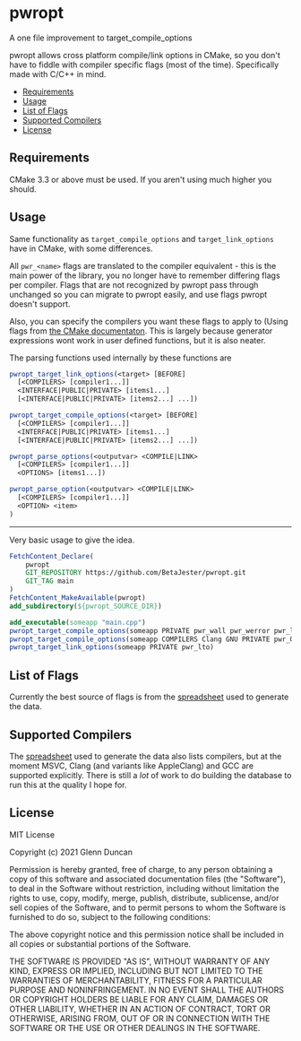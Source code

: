 # pwropt
A one file improvement to target_compile_options

pwropt allows cross platform compile/link options in CMake, so you don't have to fiddle with compiler specific flags (most of the time). Specifically made with C/C++ in mind.

* [Requirements](#requirements)
* [Usage](#usage)
* [List of Flags](#list-of-flags)
* [Supported Compilers](#supported-compilers)
* [License](#license)

## Requirements

CMake 3.3 or above must be used. If you aren't using much higher you should.

## Usage

Same functionality as `target_compile_options` and `target_link_options` have in CMake, with some differences.

All `pwr_<name>` flags are translated to the compiler equivalent - this is the main power of the library, you no longer have to remember differing flags per compiler. Flags that are not recognized  by pwropt pass through unchanged so you can migrate to pwropt easily, and use flags pwropt doesn't support.

Also, you can specify the compilers you want these flags to apply to (Using flags from [the CMake documentaton](https://cmake.org/cmake/help/latest/variable/CMAKE_LANG_COMPILER_ID.html). This is largely because generator expressions wont work in user defined functions, but it is also neater.

The parsing functions used internally by these functions are

```cmake
pwropt_target_link_options(<target> [BEFORE]
  [<COMPILERS> [compiler1...]]
  <INTERFACE|PUBLIC|PRIVATE> [items1...]
  [<INTERFACE|PUBLIC|PRIVATE> [items2...] ...]) 
```

```cmake
pwropt_target_compile_options(<target> [BEFORE]
  [<COMPILERS> [compiler1...]]
  <INTERFACE|PUBLIC|PRIVATE> [items1...]
  [<INTERFACE|PUBLIC|PRIVATE> [items2...] ...])
```

```cmake
pwropt_parse_options(<outputvar> <COMPILE|LINK>
  [<COMPILERS> [compiler1...]]
  <OPTIONS> [items1...])
```

```cmake
pwropt_parse_option(<outputvar> <COMPILE|LINK>
  [<COMPILERS> [compiler1...]]
  <OPTION> <item>
)
```

---

Very basic usage to give the idea.

```cmake
FetchContent_Declare(
	pwropt
	GIT_REPOSITORY https://github.com/BetaJester/pwropt.git
	GIT_TAG main
)
FetchContent_MakeAvailable(pwropt)
add_subdirectory(${pwropt_SOURCE_DIR})

add_executable(someapp "main.cpp")
pwropt_target_compile_options(someapp PRIVATE pwr_wall pwr_werror pwr_lto)		# All compilers
pwropt_target_compile_options(someapp COMPILERS Clang GNU PRIVATE pwr_Odebug)	# Just Clang and GCC.
pwropt_target_link_options(someapp PRIVATE pwr_lto)
```

## List of Flags

Currently the best source of flags is from the [spreadsheet](https://docs.google.com/spreadsheets/d/1Z82hdGryLYjyyD-t59o1PQKvZmJSPCnlzpx6ffjxWoo/edit?usp=sharing) used to generate the data.

## Supported Compilers

The [spreadsheet](https://docs.google.com/spreadsheets/d/1Z82hdGryLYjyyD-t59o1PQKvZmJSPCnlzpx6ffjxWoo/edit?usp=sharing) used to generate the data also lists compilers, but at the moment MSVC, Clang (and variants like AppleClang) and GCC are supported explicitly. There is still a *lot* of work to do building the database to run this at the quality I hope for.

## License

MIT License

Copyright (c) 2021 Glenn Duncan

Permission is hereby granted, free of charge, to any person obtaining a copy
of this software and associated documentation files (the "Software"), to deal
in the Software without restriction, including without limitation the rights
to use, copy, modify, merge, publish, distribute, sublicense, and/or sell
copies of the Software, and to permit persons to whom the Software is
furnished to do so, subject to the following conditions:

The above copyright notice and this permission notice shall be included in all
copies or substantial portions of the Software.

THE SOFTWARE IS PROVIDED "AS IS", WITHOUT WARRANTY OF ANY KIND, EXPRESS OR
IMPLIED, INCLUDING BUT NOT LIMITED TO THE WARRANTIES OF MERCHANTABILITY,
FITNESS FOR A PARTICULAR PURPOSE AND NONINFRINGEMENT. IN NO EVENT SHALL THE
AUTHORS OR COPYRIGHT HOLDERS BE LIABLE FOR ANY CLAIM, DAMAGES OR OTHER
LIABILITY, WHETHER IN AN ACTION OF CONTRACT, TORT OR OTHERWISE, ARISING FROM,
OUT OF OR IN CONNECTION WITH THE SOFTWARE OR THE USE OR OTHER DEALINGS IN THE
SOFTWARE.